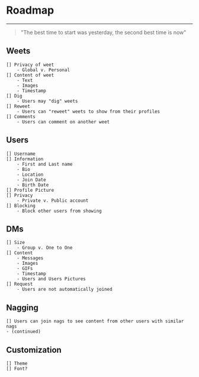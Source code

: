 # Roadmap
-------------------------------
> "The best time to start was yesterday, the second best time is now"


## Weets
    [] Privacy of weet
        - Global v. Personal
    [] Content of weet
        - Text
        - Images
        - Timestamp
    [] Dig
        - Users may "dig" weets
    [] Reweet
        - Users can "reweet" weets to show from their profiles
    [] Comments
        - Users can comment on another weet

## Users
    [] Username
    [] Information
        - First and Last name
        - Bio
        - Location
        - Join Date
        - Birth Date
    [] Profile Picture
    [] Privacy
        - Private v. Public account
    [] Blocking
        - Block other users from showing
    
## DMs
    [] Size
        - Group v. One to One
    [] Content
        - Messages
        - Images
        - GIFs
        - Timestamp
        - Users and Users Pictures
    [] Request
        - Users are not automatically joined

## Nagging
    [] Users can join nags to see content from other users with similar nags
    - (continued)

## Customization
    [] Theme
    [] Font?